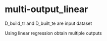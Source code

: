 # multi-output_linear
D_build_tr and D_built_te are input dataset

Using linear regression obtain multiple outputs

